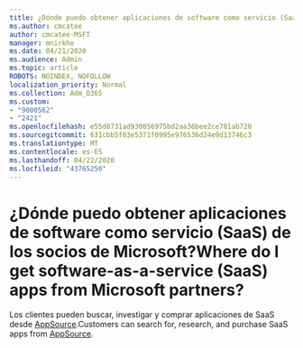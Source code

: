 ```yaml
---
title: ¿Dónde puedo obtener aplicaciones de software como servicio (SaaS)?
ms.author: cmcatee
author: cmcatee-MSFT
manager: mnirkhe
ms.date: 04/21/2020
ms.audience: Admin
ms.topic: article
ROBOTS: NOINDEX, NOFOLLOW
localization_priority: Normal
ms.collection: Adm_O365
ms.custom:
- "9000562"
- "2421"
ms.openlocfilehash: e55d8731ad930056975bd2aa36bee2ce781ab720
ms.sourcegitcommit: 631cbb5f03e5371f0995e976536d24e9d13746c3
ms.translationtype: MT
ms.contentlocale: es-ES
ms.lasthandoff: 04/22/2020
ms.locfileid: "43765250"
---
```

# <a name="where-do-i-get-software-as-a-service-saas-apps-from-microsoft-partners"></a><span data-ttu-id="15648-102">¿Dónde puedo obtener aplicaciones de software como servicio (SaaS) de los socios de Microsoft?</span><span class="sxs-lookup"><span data-stu-id="15648-102">Where do I get software-as-a-service (SaaS) apps from Microsoft partners?</span></span>

<span data-ttu-id="15648-103">Los clientes pueden buscar, investigar y comprar aplicaciones de SaaS desde [AppSource](https://www.appsource.com/).</span><span class="sxs-lookup"><span data-stu-id="15648-103">Customers can search for, research, and purchase SaaS apps from [AppSource](https://www.appsource.com/).</span></span>